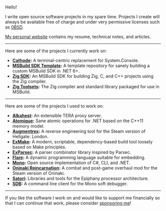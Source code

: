 Hello!

I write open source software projects in my spare time. Projects I create will
always be available free of charge and under very permissive licenses such as
[0BSD](https://opensource.org/licenses/0BSD).

[My personal website](https://alexrp.com) contains my resume, technical notes,
and articles.

---

Here are some of the projects I currently work on:

* **[Cathode](https://github.com/vezel-dev/cathode):** A terminal-centric
  replacement for System.Console.
* **[MSBuild SDK Template](https://github.com/alexrp/msbuild-sdk-template):** A
  template repository for sanely building a custom MSBuild SDK in .NET 6+.
* **[Zig SDK](https://github.com/vezel-dev/zig-msbuild-sdk):** An MSBuild SDK
  for building Zig, C, and C++ projects using the Zig compiler.
* **[Zig Toolsets](https://github.com/vezel-dev/zig-msbuild-toolsets):** The Zig
  compiler and standard library packaged for use in MSBuild.

---

Here are some of the projects I used to work on:

* **[Alkahest](https://github.com/tera-alkahest):** An extensible TERA proxy
  server.
* **[Atomique](https://github.com/alexrp/atomique):** Sane atomic operations for
  .NET based on the C++11 memory model.
* **[Augmentrex](https://github.com/alexrp/augmentrex):** A reverse engineering
  tool for the Steam version of Hellgate: London.
* **[ExMake](https://github.com/lycus/exmake):** A modern, scriptable,
  dependency-based build tool loosely based on Make principles.
* **[ExParsec](https://github.com/alexrp/ex_parsec):** A parser combinator
  library inspired by Parsec.
* **[Flare](https://github.com/flare-lang):** A dynamic programming language
  suitable for embedding.
* **[Mono](https://github.com/mono/mono):** Open source implementation of C#,
  CLI, and .NET.
* **[Oninaki Reincarnation](https://github.com/alexrp/oninaki-reincarnation):**
  A combat and post-game overhaul mod for the Steam version of Oninaki.
* **[Satori](https://github.com/lycus/satori):** Libraries and tools for the
  Epiphany processor architecture.
* **[SDB](https://github.com/mono/sdb):** A command line client for the Mono
  soft debugger.

---

If you like the software I work on and would like to support me financially so
that I can continue that work, please consider
[sponsoring me](https://github.com/sponsors/alexrp)!
